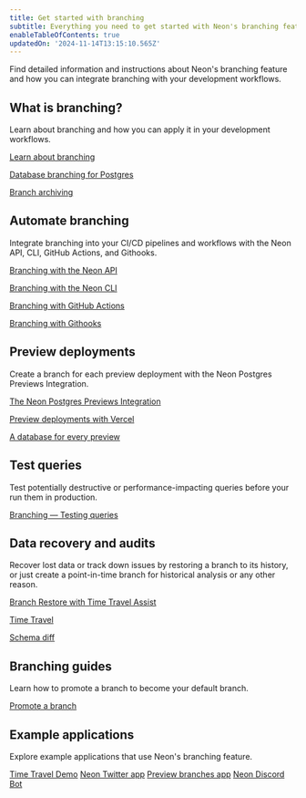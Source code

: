 ```yaml
---
title: Get started with branching
subtitle: Everything you need to get started with Neon's branching feature
enableTableOfContents: true
updatedOn: '2024-11-14T13:15:10.565Z'
---
```


Find detailed information and instructions about Neon's branching feature and how you can integrate branching with your development workflows.

## What is branching?

Learn about branching and how you can apply it in your development workflows.

<DetailIconCards>

<a href="/docs/introduction/branching" description="Learn about Neon's branching feature and how to use it in your development workflows" icon="branching">Learn about branching</a>

<a href="https://neon.tech/blog/database-branching-for-postgres-with-neon" description="Blog: Read about how Neon's branching feature works and what it means for your workflows" icon="split-branch">Database branching for Postgres</a>

<a href="/docs/guides/branch-archiving" description="Learn how Neon automatically archives inactive branches to cost-effective storage" icon="split-branch">Branch archiving</a>

</DetailIconCards>

## Automate branching

Integrate branching into your CI/CD pipelines and workflows with the Neon API, CLI, GitHub Actions, and Githooks.

<DetailIconCards>

<a href="/docs/guides/branching-neon-api" description="Learn how to instantly create and manage branches with the Neon API" icon="transactions">Branching with the Neon API</a>

<a href="/docs/guides/branching-neon-cli" description="Learn how to instantly create and manage branches with the Neon CLI" icon="cli">Branching with the Neon CLI</a>

<a href="/docs/guides/branching-github-actions" description="Automate branching with Neon's GitHub Actions for branching" icon="filter">Branching with GitHub Actions</a>

<a href="https://neon.tech/blog/automating-neon-branch-creation-with-githooks" description="Blog: Learn how to automating branch creation with Githooks" icon="hook">Branching with Githooks</a>

</DetailIconCards>

## Preview deployments

Create a branch for each preview deployment with the Neon Postgres Previews Integration.

<DetailIconCards>

<a href="/docs/guides/vercel-previews-integration" description="Connect your Vercel project and create a branch for each preview deployment" icon="vercel">The Neon Postgres Previews Integration</a>

<a href="https://neon.tech/blog/neon-vercel-integration" description="Blog: Read about full-stack preview deployments using the Neon Vercel Integration" icon="vercel">Preview deployments with Vercel</a>

<a href="https://neon.tech/blog/branching-with-preview-environments" description="Blog: A database for every preview environment with GitHub Actions and Vercel" icon="database">A database for every preview</a>

</DetailIconCards>

## Test queries

Test potentially destructive or performance-impacting queries before your run them in production.

<DetailIconCards>

<a href="/docs/guides/branching-test-queries" description="Instantly create a branch to test queries before running them in production" icon="queries">Branching — Testing queries</a>

</DetailIconCards>

## Data recovery and audits

Recover lost data or track down issues by restoring a branch to its history, or just create a point-in-time branch for historical analysis or any other reason.

<DetailIconCards>

<a href="/docs/guides/branch-restore" description="Learn how to revert changes or recover lost data using Neon Branch Restore with Time Travel Assist" icon="invert">Branch Restore with Time Travel Assist</a>

<a href="/docs/guides/time-travel-assist" description="Query point-in-time connections with Time Travel " icon="invert">Time Travel</a>

<a href="/docs/guides/schema-diff" description="Visualize schema differences between branches to help with troubleshooting" icon="invert">Schema diff</a>

</DetailIconCards>

## Branching guides

Learn how to promote a branch to become your default branch.

<DetailIconCards>

<a href="/docs/guides/branch-promote" description="Promote a branch to the default branch of your Neon project using the Neon API" icon="trend-up">Promote a branch</a>

</DetailIconCards>

## Example applications

Explore example applications that use Neon's branching feature.

<DetailIconCards>
<a href="https://github.com/kelvich/branching_demo_bisect" description="Use Neon branching, the Neon API, and a bisect script to recover lost data" icon="hourglass">Time Travel Demo</a>
<a href="https://github.com/neondatabase/neon_twitter" description="Use GitHub Actions to create and delete a branch with each pull request" icon="x">Neon Twitter app</a>
<a href="https://github.com/neondatabase/preview-branches-with-vercel" description="An application demonstrating using GitHub Actions with preview deployments in Vercel" icon="calendar-day">Preview branches app</a>
<a href="https://github.com/tinkertim/neon_branching_demo" description="Learn how to build a Discord bot while leveraging Neon branching" icon="discord">Neon Discord Bot</a>
</DetailIconCards>

